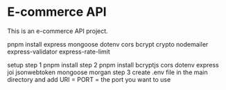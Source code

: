 # E-commerce API
This is an e-commerce API project.



pnpm install 
express 
mongoose
dotenv
cors
bcrypt
crypto
nodemailer 
express-validator
express-rate-limit

setup 
step 1 
pnpm install
step 2
pnpm install  bcryptjs cors dotenv express joi jsonwebtoken mongoose morgan
step 3
create .env file in the main directory and add URI = <mongodbpath> PORT = the port you want to use 

